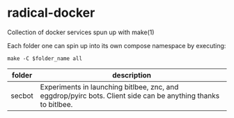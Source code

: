 # radical-docker
Collection of docker services spun up with make(1)

Each folder one can spin up into its own compose namespace by executing:

```
make -C $folder_name all
```

| folder | description |
| - | - |
| secbot | Experiments in launching bitlbee, znc, and eggdrop/pyirc bots. Client side can be anything thanks to bitlbee. |
